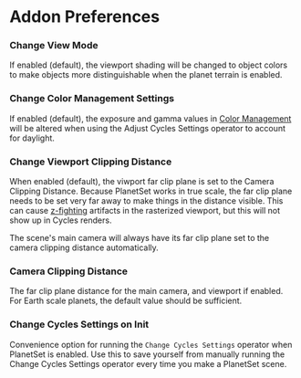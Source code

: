 # Addon Preferences

### Change View Mode

If enabled (default), the viewport shading will be changed to object colors to make objects more distinguishable when the planet terrain is enabled.

### Change Color Management Settings

If enabled (default), the exposure and gamma values in [Color Management](https://docs.blender.org/manual/en/latest/render/color_management.html) will be altered when using the Adjust Cycles Settings operator to account for daylight.

### Change Viewport Clipping Distance

When enabled (default), the viwport far clip plane is set to the Camera Clipping Distance. Because PlanetSet works in true scale, the far clip plane needs to be set very far away to make things in the distance visible. This can cause [z-fighting](https://en.wikipedia.org/wiki/Z-fighting) artifacts in the rasterized viewport, but this will not show up in Cycles renders.

The scene's main camera will always have its far clip plane set to the camera clipping distance automatically.

### Camera Clipping Distance

The far clip plane distance for the main camera, and viewport if enabled. For Earth scale planets, the default value should be sufficient.

### Change Cycles Settings on Init

Convenience option for running the `Change Cycles Settings` operator when PlanetSet is enabled. Use this to save yourself from manually running the Change Cycles Settings operator every time you make a PlanetSet scene.